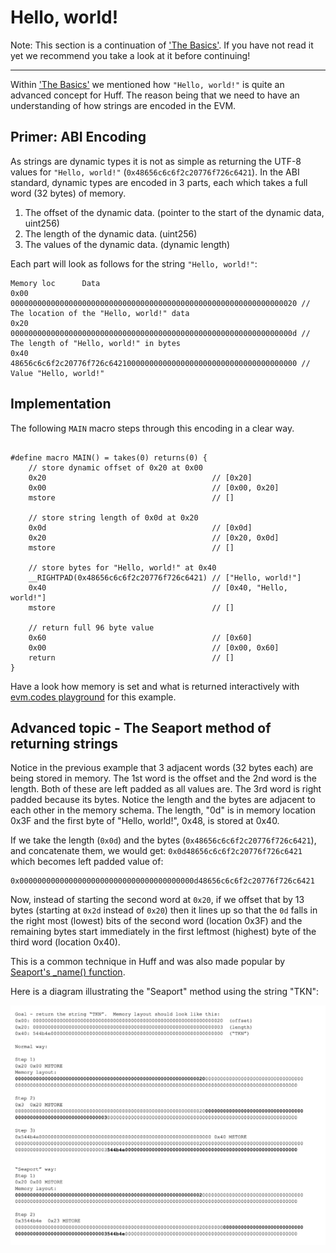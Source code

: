 # Hello, world!

Note: This section is a continuation of ['The Basics'](/tutorial/the-basics/). If you have not read it yet we recommend you take a look at it before continuing!

---

Within ['The Basics'](/tutorial/the-basics/) we mentioned how `"Hello, world!"` is quite an advanced concept for Huff. The reason being that we need to have an understanding of how strings are encoded in the EVM.

## Primer: ABI Encoding

As strings are dynamic types it is not as simple as returning the UTF-8 values for `"Hello, world!"` (`0x48656c6c6f2c20776f726c6421`). In the ABI standard, dynamic types are encoded in 3 parts, each which takes a full word (32 bytes) of memory.

1. The offset of the dynamic data. (pointer to the start of the dynamic data, uint256)
2. The length of the dynamic data. (uint256)
3. The values of the dynamic data. (dynamic length)

Each part will look as follows for the string `"Hello, world!"`:

```
Memory loc      Data
0x00            0000000000000000000000000000000000000000000000000000000000000020 // The location of the "Hello, world!" data
0x20            000000000000000000000000000000000000000000000000000000000000000d // The length of "Hello, world!" in bytes
0x40            48656c6c6f2c20776f726c642100000000000000000000000000000000000000 // Value "Hello, world!"
```

## Implementation

The following `MAIN` macro steps through this encoding in a clear way.

```

#define macro MAIN() = takes(0) returns(0) {
    // store dynamic offset of 0x20 at 0x00
    0x20                                     // [0x20]
    0x00                                     // [0x00, 0x20]
    mstore                                   // []

    // store string length of 0x0d at 0x20
    0x0d                                     // [0x0d]
    0x20                                     // [0x20, 0x0d]
    mstore                                   // []

    // store bytes for "Hello, world!" at 0x40
    __RIGHTPAD(0x48656c6c6f2c20776f726c6421) // ["Hello, world!"]
    0x40                                     // [0x40, "Hello, world!"]
    mstore                                   // []

    // return full 96 byte value
    0x60                                     // [0x60]
    0x00                                     // [0x00, 0x60]
    return                                   // []
}

```

Have a look how memory is set and what is returned interactively with [evm.codes playground](https://www.evm.codes/playground?unit=Wei&codeType=Mnemonic&code='v20~0z~0d~2zws32t48656c6c6f2c20776f726c6421yyyyyyu~4z~60~uwRETURN'~wvz0wMSTOREwyuuuw%5Cnvs1tu00t%200xsPUSH%01stuvwyz~_) for this example.

## Advanced topic - The Seaport method of returning strings

Notice in the previous example that 3 adjacent words (32 bytes each) are being stored in memory. The 1st word is the offset and the 2nd word is the length. Both of these are left padded as all values are. The 3rd word is right padded because its bytes. Notice the length and the bytes are adjacent to each other in the memory schema. The length, "0d" is in memory location 0x3F and the first byte of "Hello, world!", 0x48, is stored at 0x40.

If we take the length (`0x0d`) and the bytes (`0x48656c6c6f2c20776f726c6421`), and concatenate them, we would get: `0x0d48656c6c6f2c20776f726c6421` which becomes left padded value of:

```
0x000000000000000000000000000000000000000d48656c6c6f2c20776f726c6421
```

Now, instead of starting the second word at `0x20`, if we offset that by 13 bytes (starting at `0x2d` instead of `0x20`) then it lines up so that the `0d` falls in the right most (lowest) bits of the second word (location 0x3F) and the remaining bytes start immediately in the first leftmost (highest) byte of the third word (location 0x40).

This is a common technique in Huff and was also made popular by [Seaport's \_name() function](https://github.com/ProjectOpenSea/seaport/blob/fb1c3bf4c25a32ae90f776652a8b2b07d5df52cf/contracts/Seaport.sol#L95-L108).

Here is a diagram illustrating the "Seaport" method using the string "TKN":

![The "Seaport" method](../../.vuepress/public/Seaport.png)
